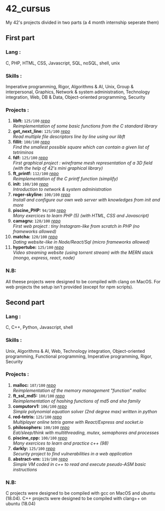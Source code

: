 # 42_cursus
My 42's projects divided in two parts (a 4 month internship seperate them)

## First part
### Lang : 
C, PHP, HTML, CSS, Javascript, SQL, noSQL, shell, unix</br>

### Skills :
Imperative programming, Rigor, Algorithms & AI, Unix, Group & interpersonal, Graphics, Network & system administration, Technology integration, Web, DB & Data, Object-oriented programming, Security

### Projects :
1. **libft:**  `125/100` 
[_repo_](https://github.com/remyoster/42_cursus/tree/main/first_part/01_libft)</br>
_Reimplementation of some basic functions from the C standard library_
2. **get_next_line:**  `125/100` 
[_repo_](https://github.com/remyoster/42_cursus/tree/main/first_part/02_gnl)</br>
_Read multiple file descriptors line by line using our libft_
3. **fillit:**  `100/100` 
[_repo_](https://github.com/remyoster/42_cursus/tree/main/first_part/03_fillit)</br>
_Find the smallest possible square which can contain a given list of tetriminos_
4. **fdf:**  `125/100` 
[_repo_](https://github.com/remyoster/42_cursus/tree/main/first_part/04_fdf)</br>
_First graphical project : wireframe mesh representation of a 3D field (with the help of 42's mini graphical library)_
5. **ft_printf:**  `112/100` 
[_repo_](https://github.com/remyoster/42_cursus/tree/main/first_part/05_ft_printf)</br>
_Reimplementation of the C printf function (simplify)_
6. **init:**  `100/100` 
[_repo_](https://github.com/remyoster/42_cursus/tree/main/first_part/06_init)</br>
_Introduction to network & system administration_
7. **roger-skyline:**  `100/100` 
[_repo_](https://github.com/remyoster/42_cursus/tree/main/first_part/07_roger-skyline)</br>
_Install and configure our own web server with knowledges from init and more_
8. **piscine_PHP:**  `94/100` 
[_repo_](https://github.com/remyoster/42_cursus/tree/main/first_part/08_piscine_PHP)</br>
_Many exercices to learn PHP (5) (with HTML, CSS and Javascript)_
9. **camagru:**  `120/100` 
[_repo_](https://github.com/remyoster/42_cursus/tree/main/first_part/09_camagru)</br>
_First web project : tiny Instagram-like from scratch in PHP (no frameworks allowed)_
10. **matcha:**  `120/100` 
[_repo_](https://github.com/remyoster/42_cursus/tree/main/first_part/10_matcha)</br>
_Dating website-like in Node/React/Sql (micro frameworks allowed)_
11. **hypertube:**  `125/100` 
[_repo_](https://github.com/remyoster/42_cursus/tree/main/first_part/11_hypertube)</br>
_Video streaming website (using torrent stream) with the MERN stack (mongo, express, react, node)_

### N.B:
All theese projects were designed to be compiled with clang on MacOS. For web projects the setup isn't provided (except for npm scripts).

## Second part
### Lang :
C, C++, Python, Javascript, shell

### Skills :
Unix, Algorithms & AI, Web, Technology integration, Object-oriented programming, Functional programming, Imperative programming, Rigor, Security

### Projects :
1. **malloc:**  `107/100`
[_repo_](https://github.com/remyoster/42_cursus/tree/main/second_part/01_malloc)</br>
_Reimplementation of the memory management "function" malloc_
2. **ft_ssl_md5:**  `100/100` 
[_repo_](https://github.com/remyoster/42_cursus/tree/main/second_part/02_ft_ssl_md5)</br>
_Reimplementation of hashing functions of md5 and sha family_
3. **computorv1:**  `106/100` 
[_repo_](https://github.com/remyoster/42_cursus/tree/main/second_part/03_computorv1)</br>
_Simple polynomial equation solver (2nd degree max) written in python_
4. **red-tetris:**  `125/100` 
[_repo_](https://github.com/remyoster/42_cursus/tree/main/second_part/04_red-tetris)</br>
_Multiplayer online tetris game with React/Express and socket.io_
5. **philosophers:**  `100/100` 
[_repo_](https://github.com/remyoster/42_cursus/tree/main/second_part/05_philosophers)</br>
_Eat/sleep/think with multithreading, mutex, semaphores and processes_
6. **piscine_cpp:**  `100/100` 
[_repo_](https://github.com/remyoster/42_cursus/tree/main/second_part/06_piscine_cpp)</br>
_Many exercices to learn and practice c++ (98)_
7. **darkly:**  `125/100` 
[_repo_](https://github.com/remyoster/42_cursus/tree/main/second_part/07_darkly)</br>
_Security project to find vulnerabilities in a web application_
8. **abstract-vm:**  `119/100` 
[_repo_](https://github.com/remyoster/42_cursus/tree/main/second_part/08_abstract-vm)</br>
_Simple VM coded in c++ to read and execute pseudo-ASM basic instructions_

### N.B:
C projects were designed to be compiled with gcc on MacOS and ubuntu (18.04).
C++ projects were designed to be compiled with clang++ on ubuntu (18.04)